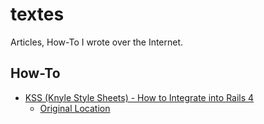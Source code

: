 textes
======

Articles, How-To I wrote over the Internet.

## How-To

 * [KSS (Knyle Style Sheets) - How to Integrate into Rails 4](kss-knyle-style-sheets-how-integrate-rails-4.md)
   * [Original Location](http://www.beaudoinasm.com/ateliers/kss-knyle-style-sheets-how-integrate-rails-4/)
